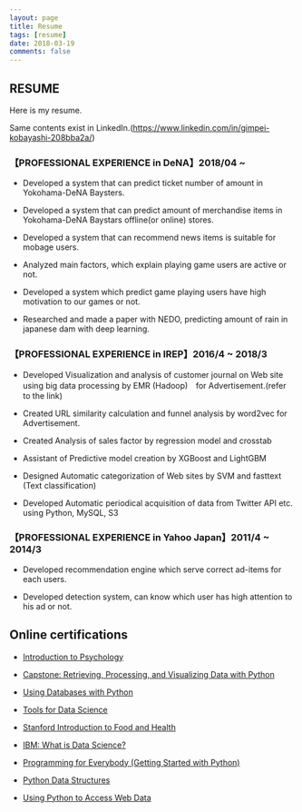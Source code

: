 ```yaml
---
layout: page
title: Resume
tags: [resume]
date: 2018-03-19
comments: false
---
```


## RESUME
Here is my resume. 

Same contents exist in LinkedIn.(https://www.linkedin.com/in/gimpei-kobayashi-208bba2a/)


### 【PROFESSIONAL EXPERIENCE in DeNA】2018/04 ~
 - Developed a system that can predict ticket number of amount in Yokohama-DeNA Baysters.

 - Developed a system that can predict amount of merchandise items in Yokohama-DeNA Baystars offline(or online) stores.

 - Developed a system that can recommend news items is suitable for mobage users.

 - Analyzed main factors, which explain playing game users are active or not. 

 - Developed a system which predict game playing users have high motivation to our games or not.

 - Researched and made a paper with NEDO, predicting amount of rain in japanese dam with deep learning.
 
 
### 【PROFESSIONAL EXPERIENCE in IREP】2016/4 ~ 2018/3
 - Developed Visualization and analysis of customer journal on Web site using big data processing by EMR (Hadoop)　for Advertisement.(refer to the link)

 - Created URL similarity calculation and funnel analysis by word2vec for Advertisement.
 
 - Created Analysis of sales factor by regression model and crosstab
 
 - Assistant of Predictive model creation by XGBoost and LightGBM

 - Designed Automatic categorization of Web sites by SVM and fasttext (Text classification)
 
 - Developed Automatic periodical acquisition of data from Twitter API etc. using Python, MySQL, S3


### 【PROFESSIONAL EXPERIENCE in Yahoo Japan】2011/4 ~ 2014/3

 - Developed recommendation engine which serve correct ad-items for each users.

 - Developed detection system, can know which user has high attention to his ad or not.


## Online certifications
 - [Introduction to Psychology](https://www.coursera.org/account/accomplishments/certificate/QLKZP9AREDFE)
 
 - [Capstone: Retrieving, Processing, and Visualizing Data with Python](https://www.coursera.org/account/accomplishments/certificate/YPBT5C8TZMNZ)
 
 - [Using Databases with Python](https://www.coursera.org/account/accomplishments/certificate/3YWJ2ATLSY4J)

 - [Tools for Data Science](https://www.coursera.org/account/accomplishments/certificate/7Z9QFPPHYTE8)

 - [Stanford Introduction to Food and Health](https://www.coursera.org/account/accomplishments/certificate/YGD3LXDMYEB6)

 - [IBM: What is Data Science?](https://www.coursera.org/account/accomplishments/certificate/KRRWG539W8QD)

 - [Programming for Everybody (Getting Started with Python)](https://www.coursera.org/account/accomplishments/certificate/CUNWREBBDWUC)

 - [Python Data Structures](https://www.coursera.org/account/accomplishments/certificate/LGD6VPFJPTKL)

 - [Using Python to Access Web Data](https://www.coursera.org/account/accomplishments/certificate/A86M4RX52NNH)

